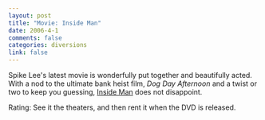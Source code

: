 ```yaml
--- 
layout: post
title: "Movie: Inside Man"
date: 2006-4-1
comments: false
categories: diversions
link: false
---
```

Spike Lee's latest movie is wonderfully put together and beautifully acted. With a nod to the ultimate bank heist film, <i>Dog Day Afternoon</i> and a twist or two to keep you guessing, <a href="http://imdb.com/title/tt0454848/" title="Inside Man">Inside Man</a> does not disappoint.

Rating: See it the theaters, and then rent it when the DVD is released.
